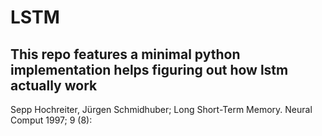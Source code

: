 # LSTM #

## This repo features a minimal python implementation helps figuring out how lstm actually work ##

Sepp Hochreiter, Jürgen Schmidhuber; Long Short-Term Memory. Neural Comput 1997; 9 (8):
